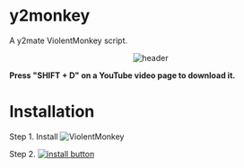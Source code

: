 # y2monkey
A y2mate ViolentMonkey script.

<div style="text-align: center;">

![header](https://user-images.githubusercontent.com/122718637/224312950-32ec5f16-b5ab-43a2-b91b-b79a074a2bbd.png)

</div>
<b>Press "SHIFT + D" on a YouTube video page to download it.</b>

<h1>Installation</h1>

Step 1. Install ![ViolentMonkey](https://violentmonkey.github.io/)

Step 2. [![install button](https://user-images.githubusercontent.com/122718637/224367664-f733a000-5211-4703-a50a-9e8ed9a920bf.png)](https://github.com/jijirae/y2monkey/raw/main/y2monkey.user.js)
